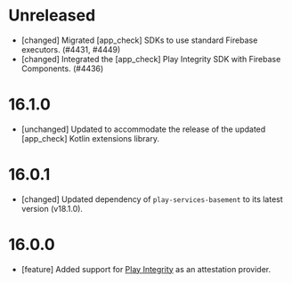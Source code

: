 # Unreleased
* [changed] Migrated [app_check] SDKs to use standard Firebase executors. (#4431, #4449)
* [changed] Integrated the [app_check] Play Integrity SDK with Firebase Components. (#4436)

# 16.1.0
* [unchanged] Updated to accommodate the release of the updated
  [app_check] Kotlin extensions library.

# 16.0.1
* [changed] Updated dependency of `play-services-basement` to its latest
  version (v18.1.0).
  
# 16.0.0
* [feature] Added support for
  [Play Integrity](https://developer.android.com/google/play/integrity) as an
  attestation provider.

